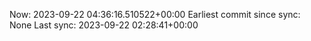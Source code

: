 Now: 2023-09-22 04:36:16.510522+00:00 Earliest commit since sync: None Last sync: 2023-09-22 02:28:41+00:00
